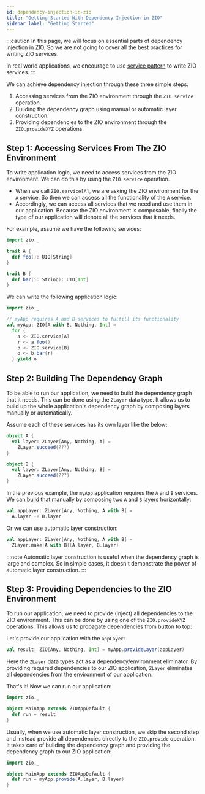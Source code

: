 ```yaml
---
id: dependency-injection-in-zio
title: "Getting Started With Dependency Injection in ZIO"
sidebar_label: "Getting Started"
---
```


:::caution
In this page, we will focus on essential parts of dependency injection in ZIO. So we are not going to cover all the best practices for writing ZIO services.

In real world applications, we encourage to use [service pattern](service-pattern/service-pattern.md) to write ZIO services.
:::

We can achieve dependency injection through these three simple steps:
1. Accessing services from the ZIO environment through the `ZIO.service` operation.
2. Building the dependency graph using manual or automatic layer construction.
3. Providing dependencies to the ZIO environment through the `ZIO.provideXYZ` operations.

## Step 1: Accessing Services From The ZIO Environment

To write application logic, we need to access services from the ZIO environment. We can do this by using the `ZIO.service` operation.

- When we call `ZIO.service[A]`, we are asking the ZIO environment for the `A` service. So then we can access all the functionality of the `A` service.
- Accordingly, we can access all services that we need and use them in our application. Because the ZIO environment is composable, finally the type of our application will denote all the services that it needs.

For example, assume we have the following services:

```scala mdoc:silent
import zio._

trait A {
  def foo(): UIO[String]
}

trait B {
  def bar(i: String): UIO[Int]
}
```

We can write the following application logic:

```scala mdoc:silent
import zio._

// myApp requires A and B services to fulfill its functionality
val myApp: ZIO[A with B, Nothing, Int] =
  for {
    a <- ZIO.service[A] 
    r <- a.foo()
    b <- ZIO.service[B]
    o <- b.bar(r)
  } yield o
```

## Step 2: Building The Dependency Graph

To be able to run our application, we need to build the dependency graph that it needs. This can be done using the `ZLayer` data type. It allows us to build up the whole application's dependency graph by composing layers manually or automatically.

Assume each of these services has its own layer like the below:

```scala mdoc:silent
object A {
  val layer: ZLayer[Any, Nothing, A] = 
    ZLayer.succeed(???) 
}

object B {
  val layer: ZLayer[Any, Nothing, B] = 
    ZLayer.succeed(???)
}
```

In the previous example, the `myApp` application requires the `A` and `B` services. We can build that manually by composing two `A` and `B` layers horizontally:

```scala mdoc:silent
val appLayer: ZLayer[Any, Nothing, A with B] = 
  A.layer ++ B.layer
```

Or we can use automatic layer construction:

```scala mdoc:compile-only
val appLayer: ZLayer[Any, Nothing, A with B] =
  ZLayer.make[A with B](A.layer, B.layer) 
```

:::note
Automatic layer construction is useful when the dependency graph is large and complex. So in simple cases, it doesn't demonstrate the power of automatic layer construction.
:::

## Step 3: Providing Dependencies to the ZIO Environment

To run our application, we need to provide (inject) all dependencies to the ZIO environment. This can be done by using one of the `ZIO.provideXYZ` operations. This allows us to propagate dependencies from button to top:

Let's provide our application with the `appLayer`:

```scala mdoc:silent
val result: ZIO[Any, Nothing, Int] = myApp.provideLayer(appLayer)
```

Here the `ZLayer` data types act as a dependency/environment eliminator. By providing required dependencies to our ZIO application, `ZLayer` eliminates all dependencies from the environment of our application.

That's it! Now we can run our application:

```scala mdoc:compile-only
import zio._

object MainApp extends ZIOAppDefault {
  def run = result
}
```

Usually, when we use automatic layer construction, we skip the second step and instead provide all dependencies directly to the `ZIO.provide` operation. It takes care of building the dependency graph and providing the dependency graph to our ZIO application:

```scala mdoc:compile-only
import zio._

object MainApp extends ZIOAppDefault {
  def run = myApp.provide(A.layer, B.layer)
}
```
